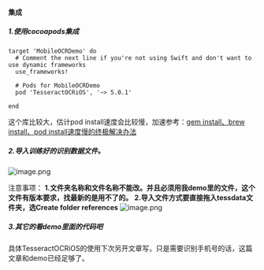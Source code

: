 #### 集成
##### 1.使用cocoapods集成
```
target 'MobileOCRDemo' do
  # Comment the next line if you're not using Swift and don't want to use dynamic frameworks
  use_frameworks!

  # Pods for MobileOCRDemo
  pod 'TesseractOCRiOS', '~> 5.0.1'

end
```
这个库比较大，估计pod install速度会比较慢，加速参考：[gem install、brew install、pod install速度慢的终极解决办法](https://www.jianshu.com/p/600563b41284)
##### 2.导入训练好的识别数据文件。
![image.png](https://upload-images.jianshu.io/upload_images/1653855-ba10fbf3bef1fffe.png?imageMogr2/auto-orient/strip%7CimageView2/2/w/1240)


注意事项：
**1.文件夹名称和文件名称不能改。并且必须用我demo里的文件，这个文件有版本要求，找最新的是用不了的。**
**2.导入文件方式要直接拖入tessdata文件夹，选Create folder references**
![image.png](https://upload-images.jianshu.io/upload_images/1653855-f03e54794dcefe3b.png?imageMogr2/auto-orient/strip%7CimageView2/2/w/1240)



##### 3.其它的看demo里面的代码吧
具体TesseractOCRiOS的使用下次另开文章写，只是需要识别手机号的话，这篇文章和demo已经足够了。